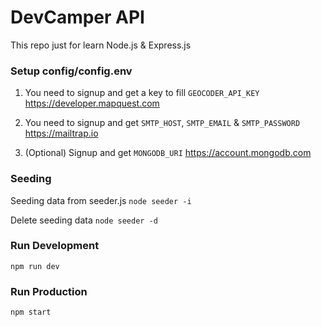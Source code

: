 # DevCamper API

This repo just for learn Node.js & Express.js

### Setup config/config.env

1. You need to signup and get a key to fill `GEOCODER_API_KEY`
   https://developer.mapquest.com

2. You need to signup and get `SMTP_HOST`, `SMTP_EMAIL` & `SMTP_PASSWORD`
   https://mailtrap.io

3. (Optional) Signup and get `MONGODB_URI`
   https://account.mongodb.com

### Seeding

Seeding data from seeder.js
`node seeder -i`

Delete seeding data
`node seeder -d`

### Run Development

`npm run dev`

### Run Production

`npm start`

